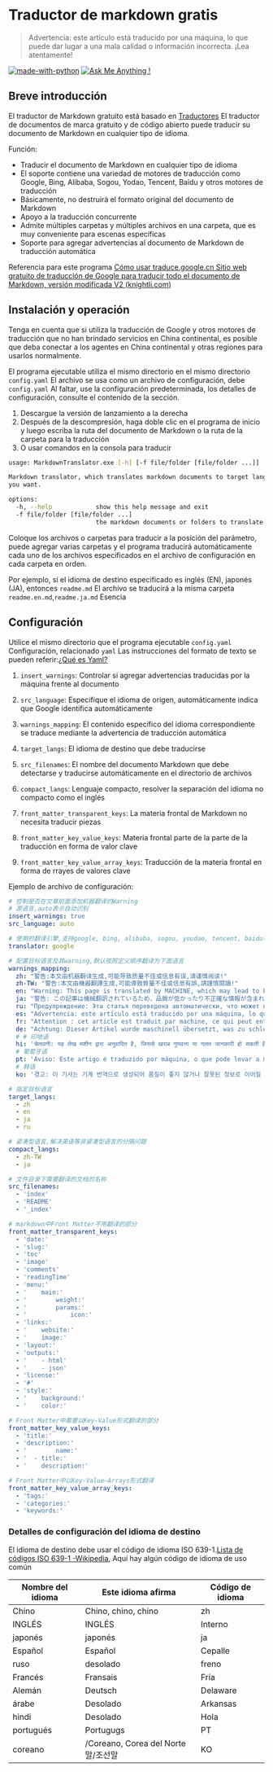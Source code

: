 # Traductor de markdown gratis

> Advertencia: este artículo está traducido por una máquina, lo que puede dar lugar a una mala calidad o información incorrecta. ¡Lea atentamente!


[![made-with-python](https://img.shields.io/badge/Made%20with-Python-1f425f.svg)](https://www.python.org/)
[![Ask Me Anything !](https://img.shields.io/badge/Ask%20me-anything-1abc9c.svg)](https://github.com/CrazyMayfly/Free-Markdown-Translator/issues)

## Breve introducción

El traductor de Markdown gratuito está basado en [Traductores](https://github.com/UlionTse/translators) El traductor de documentos de marca gratuito y de código abierto puede traducir su documento de Markdown en cualquier tipo de idioma.

Función:

- Traducir el documento de Markdown en cualquier tipo de idioma
- El soporte contiene una variedad de motores de traducción como Google, Bing, Alibaba, Sogou, Yodao, Tencent, Baidu y otros motores de traducción
- Básicamente, no destruirá el formato original del documento de Markdown
- Apoyo a la traducción concurrente
- Admite múltiples carpetas y múltiples archivos en una carpeta, que es muy conveniente para escenas específicas
- Soporte para agregar advertencias al documento de Markdown de traducción automática

Referencia para este programa [Cómo usar traduce.google.cn Sitio web gratuito de traducción de Google para traducir todo el documento de Markdown, versión modificada V2 (knightli.com)](https://www.knightli.com/zh-tw/2022/04/24/免費-google-翻譯-整篇-markdown-文檔-修改版/)

## Instalación y operación

Tenga en cuenta que si utiliza la traducción de Google y otros motores de traducción que no han brindado servicios en China continental, es posible que deba conectar a los agentes en China continental y otras regiones para usarlos normalmente.

El programa ejecutable utiliza el mismo directorio en el mismo directorio `config.yaml` El archivo se usa como un archivo de configuración, debe `config.yaml` Al faltar, use la configuración predeterminada, los detalles de configuración, consulte el contenido de la sección.

1. Descargue la versión de lanzamiento a la derecha
2. Después de la descompresión, haga doble clic en el programa de inicio y luego escriba la ruta del documento de Markdown o la ruta de la carpeta para la traducción
3. O usar comandos en la consola para traducir

```bash
usage: MarkdownTranslator.exe [-h] [-f file/folder [file/folder ...]]

Markdown translator, which translates markdown documents to target languages
you want.

options:
  -h, --help            show this help message and exit
  -f file/folder [file/folder ...]
                        the markdown documents or folders to translate.
```

Coloque los archivos o carpetas para traducir a la posición del parámetro, puede agregar varias carpetas y el programa traducirá automáticamente cada uno de los archivos especificados en el archivo de configuración en cada carpeta en orden.

Por ejemplo, si el idioma de destino especificado es inglés (EN), japonés (JA), entonces `readme.md` El archivo se traducirá a la misma carpeta `readme.en.md`,`readme.ja.md` Esencia

## Configuración

Utilice el mismo directorio que el programa ejecutable `config.yaml` Configuración, relacionado `yaml` Las instrucciones del formato de texto se pueden referir:[¿Qué es Yaml?](https://www.redhat.com/en/topics/automation/what-is-yaml)

1. `insert_warnings`: Controlar si agregar advertencias traducidas por la máquina frente al documento

2. `src_language`: Especifique el idioma de origen, automáticamente indica que Google identifica automáticamente

3. `warnings_mapping`: El contenido específico del idioma correspondiente se traduce mediante la advertencia de traducción automática

4. `target_langs`: El idioma de destino que debe traducirse

5. `src_filenames`: El nombre del documento Markdown que debe detectarse y traducirse automáticamente en el directorio de archivos

6. `compact_langs`: Lenguaje compacto, resolver la separación del idioma no compacto como el inglés

7. `front_matter_transparent_keys`: La materia frontal de Markdown no necesita traducir piezas

8. `front_matter_key_value_keys`: Materia frontal parte de la parte de la traducción en forma de valor clave

9. `front_matter_key_value_array_keys`: Traducción de la materia frontal en forma de rrayes de valores clave

Ejemplo de archivo de configuración:

```yaml
# 控制是否在文章前面添加机器翻译的Warning
# 源语言,auto表示自动识别
insert_warnings: true
src_language: auto

# 使用的翻译引擎,支持google, bing, alibaba, sogou, youdao, tencent, baidu等翻译引擎
translator: google

# 配置目标语言及其warning,默认按照定义顺序翻译为下面语言
warnings_mapping:
  zh: "警告:本文由机器翻译生成,可能导致质量不佳或信息有误,请谨慎阅读!"
  zh-TW: "警告:本文由機器翻譯生成,可能導致質量不佳或信息有誤,請謹慎閱讀!"
  en: "Warning: This page is translated by MACHINE, which may lead to POOR QUALITY or INCORRECT INFORMATION, please read with CAUTION!"
  ja: "警告: この記事は機械翻訳されているため、品質が低かったり不正確な情報が含まれる可能性があります。よくお読みください。"
  ru: "Предупреждение: Эта статья переведена автоматически, что может привести к некачественной или неверной информации, пожалуйста, внимательно прочитайте!"
  es: "Advertencia: este artículo está traducido por una máquina, lo que puede dar lugar a una mala calidad o información incorrecta. ¡Lea atentamente!"
  fr: "Attention : cet article est traduit par machine, ce qui peut entraîner une mauvaise qualité ou des informations incorrectes, veuillez lire attentivement !"
  de: "Achtung: Dieser Artikel wurde maschinell übersetzt, was zu schlechter Qualität oder falschen Informationen führen kann, bitte sorgfältig lesen!"
  # # 印地语
  hi: 'चेतावनी: यह लेख मशीन द्वारा अनुवादित है, जिससे खराब गुणवत्ता या गलत जानकारी हो सकती है, कृपया ध्यान से पढ़ें!'
  # 葡萄牙语
  pt: 'Aviso: Este artigo é traduzido por máquina, o que pode levar a má qualidade ou informações incorretas, leia com atenção!'
  # 韩语
  ko: '경고: 이 기사는 기계 번역으로 생성되어 품질이 좋지 않거나 잘못된 정보로 이어질 수 있으므로 주의 깊게 읽으십시오!'

# 指定目标语言
target_langs:
  - zh
  - en
  - ja
  - ru

# 紧凑型语言,解决英语等非紧凑型语言的分隔问题
compact_langs:
  - zh-TW
  - ja

# 文件目录下需要翻译的文档的名称
src_filenames:
  - 'index'
  - 'README'
  - '_index'

# markdown中Front Matter不用翻译的部分
front_matter_transparent_keys:
  - 'date:'
  - 'slug:'
  - 'toc'
  - 'image'
  - 'comments'
  - 'readingTime'
  - 'menu:'
  - '    main:'
  - '        weight:'
  - '        params:'
  - '            icon:'
  - 'links:'
  - '    website:'
  - '    image:'
  - 'layout:'
  - 'outputs:'
  - '    - html'
  - '    - json'
  - 'license:'
  - '#'
  - 'style:'
  - '    background:'
  - '    color:'

# Front Matter中需要以Key-Value形式翻译的部分
front_matter_key_value_keys:
  - 'title:'
  - 'description:'
  - '        name:'
  - '  - title:'
  - '    description:'

# Front Matter中以Key-Value—Arrays形式翻译
front_matter_key_value_array_keys:
  - 'tags:'
  - 'categories:'
  - 'keywords:'
```

### Detalles de configuración del idioma de destino

El idioma de destino debe usar el código de idioma ISO 639-1.[Lista de códigos ISO 639-1 -Wikipedia](https://en.wikipedia.org/wiki/List_of_ISO_639-1_codes), Aquí hay algún código de idioma de uso común

|Nombre del idioma|Este idioma afirma|Código de idioma|
| ---------- | ------------------------------ | -------- |
|Chino|Chino, chino, chino|zh|
|INGLÉS|INGLÉS|Interno|
|japonés|japonés|ja|
|Español|Español|Cepalle|
|ruso|desolado|freno|
|Francés|Fransais|Fría|
|Alemán|Deutsch|Delaware|
|árabe|Desolado|Arkansas|
|hindi|Desolado|Hola|
|portugués|Portugugs|PT|
|coreano|/Coreano, Corea del Norte 말/조선말|KO|